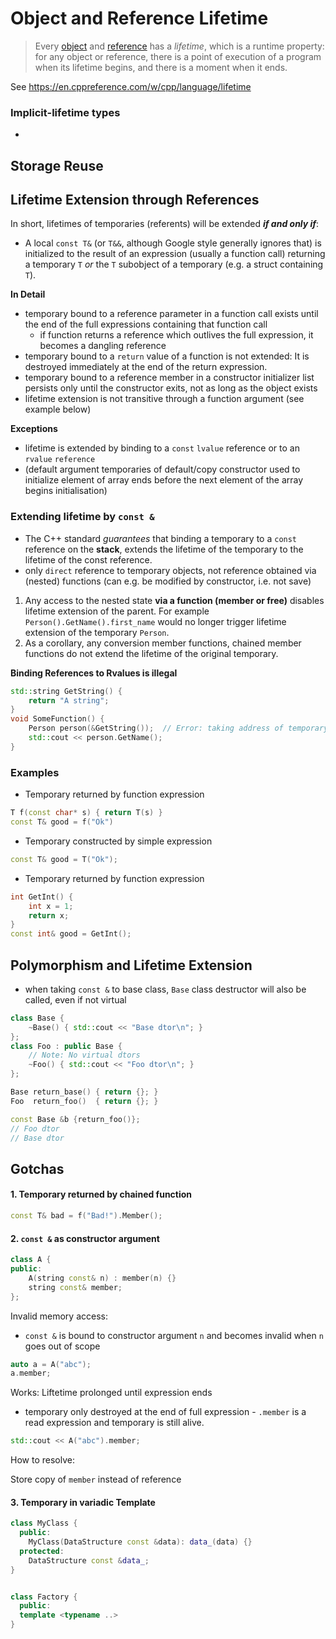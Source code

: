 # Object and Reference Lifetime

> Every [object](https://en.cppreference.com/w/cpp/language/object) and [reference](https://en.cppreference.com/w/cpp/language/reference) has a *lifetime*, which is a runtime property: for any object or reference, there is a point of execution of a program when its lifetime begins, and there is a moment when it ends.

See https://en.cppreference.com/w/cpp/language/lifetime



### Implicit-lifetime types

- 



## Storage Reuse





## Lifetime Extension through References

In short, lifetimes of temporaries (referents) will be extended ***if and only if***:

- A local `const T&` (or `T&&`, although Google style generally ignores that) is initialized to the result of an expression (usually a function call) returning a temporary `T` *or* the `T` subobject of a temporary (e.g. a struct containing `T`).

**In Detail**

- temporary bound to a reference parameter in a function call exists until the end of the full expressions containing that function call
  - if function returns a reference which outlives the full expression, it becomes a dangling reference
- temporary bound to a `return` value of a function is not extended: It is destroyed immediately at the end of the return expression.
- temporary bound to a reference member in a constructor initializer list persists only until the constructor exits, not as long as the object exists
- lifetime extension is not transitive through a function argument (see example below)

**Exceptions**

- lifetime is extended by binding to a `const` `lvalue` reference or to an `rvalue` `reference`
- (default argument temporaries of default/copy constructor used to initialize element of array ends before the next element of the array begins initialisation)





### Extending lifetime by `const &`

- The C++ standard *guarantees* that binding a temporary to a `const` reference on the **stack**, extends the lifetime of the temporary to the lifetime of the const reference.
- only `direct` reference to temporary objects, not reference obtained via (nested) functions (can e.g. be modified by constructor, i.e. not save)





1. Any access to the nested state **via a function (member or free)** disables lifetime extension of the parent. For example `Person().GetName().first_name` would no longer trigger lifetime extension of the temporary `Person`.
2. As a corollary, any conversion member functions, chained member functions do not extend the lifetime of the original temporary.



**Binding References to Rvalues is illegal**

```cpp
std::string GetString() {
    return "A string";
}
void SomeFunction() {
    Person person(&GetString());  // Error: taking address of temporary [-fpermissive]
    std::cout << person.GetName();
}
```



### Examples

- Temporary returned by function expression

```cpp
T f(const char* s) { return T(s) }
const T& good = f("Ok")
```

- Temporary constructed by simple expression

```cpp
const T& good = T("Ok");
```

- Temporary returned by function expression

```cpp
int GetInt() {
    int x = 1;
    return x;
}
const int& good = GetInt();
```





## Polymorphism and Lifetime Extension

- when taking `const &` to base class, `Base` class destructor will also be called, even if not virtual

```cpp
class Base {
    ~Base() { std::cout << "Base dtor\n"; }
};
class Foo : public Base {
    // Note: No virtual dtors
    ~Foo() { std::cout << "Foo dtor\n"; }
};

Base return_base() { return {}; }
Foo  return_foo()  { return {}; }
```

```cpp
const Base &b {return_foo()};
// Foo dtor
// Base dtor
```





## Gotchas



#### 1. Temporary returned by chained function

```cpp
const T& bad = f("Bad!").Member();
```



#### 2. `const &` as constructor argument

```cpp
class A {
public:
    A(string const& n) : member(n) {}
    string const& member;
};
```

Invalid memory access:

- `const &` is bound to constructor argument `n` and becomes invalid when `n` goes out of scope

```c++
auto a = A("abc");
a.member;
```

Works: Liftetime prolonged until expression ends 

- temporary only destroyed at the end of full expression - `.member` is a read expression and temporary is still alive.

```cpp
std::cout << A("abc").member;
```

How to resolve:

Store copy of `member` instead of reference



#### 3. Temporary in variadic Template



```cpp
class MyClass {
  public:
  	MyClass(DataStructure const &data): data_(data) {}
  protected:
  	DataStructure const &data_;
}


class Factory {
  public:
  template <typename ..>
}
```



